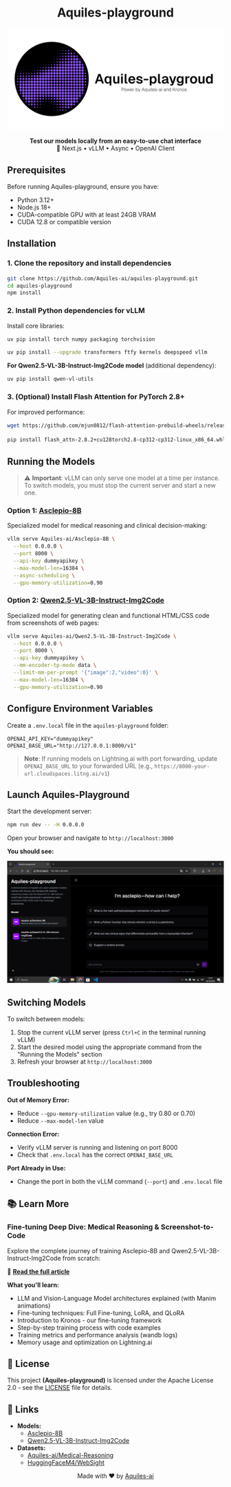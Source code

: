 <h1 align="center">Aquiles-playground</h1>

![image](image/aquiles-playground.png)

<p align="center">
  <strong>Test our models locally from an easy-to-use chat interface</strong><br/>
  🚀 Next.js • vLLM • Async • OpenAI Client
</p>

## Prerequisites

Before running Aquiles-playground, ensure you have:
- Python 3.12+
- Node.js 18+
- CUDA-compatible GPU with at least 24GB VRAM
- CUDA 12.8 or compatible version

## Installation

### 1. Clone the repository and install dependencies
```bash
git clone https://github.com/Aquiles-ai/aquiles-playground.git
cd aquiles-playground
npm install
```

### 2. Install Python dependencies for vLLM

Install core libraries:
```bash
uv pip install torch numpy packaging torchvision
```
```bash
uv pip install --upgrade transformers ftfy kernels deepspeed vllm
```

**For Qwen2.5-VL-3B-Instruct-Img2Code model** (additional dependency):
```bash
uv pip install qwen-vl-utils
```

### 3. (Optional) Install Flash Attention for PyTorch 2.8+

For improved performance:
```bash
wget https://github.com/mjun0812/flash-attention-prebuild-wheels/releases/download/v0.3.14/flash_attn-2.8.2+cu128torch2.8-cp312-cp312-linux_x86_64.whl

pip install flash_attn-2.8.2+cu128torch2.8-cp312-cp312-linux_x86_64.whl
```

## Running the Models

> ⚠️ **Important**: vLLM can only serve one model at a time per instance. To switch models, you must stop the current server and start a new one.

### Option 1: [Asclepio-8B](https://huggingface.co/Aquiles-ai/Asclepio-8B)

Specialized model for medical reasoning and clinical decision-making:
```bash
vllm serve Aquiles-ai/Asclepio-8B \
  --host 0.0.0.0 \
  --port 8000 \
  --api-key dummyapikey \
  --max-model-len=16384 \
  --async-scheduling \
  --gpu-memory-utilization=0.90
```

### Option 2: [Qwen2.5-VL-3B-Instruct-Img2Code](https://huggingface.co/Aquiles-ai/Qwen2.5-VL-3B-Instruct-Img2Code)

Specialized model for generating clean and functional HTML/CSS code from screenshots of web pages:
```bash
vllm serve Aquiles-ai/Qwen2.5-VL-3B-Instruct-Img2Code \
  --host 0.0.0.0 \
  --port 8000 \
  --api-key dummyapikey \
  --mm-encoder-tp-mode data \
  --limit-mm-per-prompt '{"image":2,"video":0}' \
  --max-model-len=16384 \
  --gpu-memory-utilization=0.90
```

## Configure Environment Variables

Create a `.env.local` file in the `aquiles-playground` folder:
```env
OPENAI_API_KEY="dummyapikey"
OPENAI_BASE_URL="http://127.0.0.1:8000/v1"
```

> **Note**: If running models on Lightning.ai with port forwarding, update `OPENAI_BASE_URL` to your forwarded URL (e.g., `https://8000-your-url.cloudspaces.litng.ai/v1`)

## Launch Aquiles-Playground

Start the development server:
```bash
npm run dev -- -H 0.0.0.0
```

Open your browser and navigate to `http://localhost:3000`

**You should see:**

![imagepreview](image/preview.png)

## Switching Models

To switch between models:

1. Stop the current vLLM server (press `Ctrl+C` in the terminal running vLLM)
2. Start the desired model using the appropriate command from the "Running the Models" section
3. Refresh your browser at `http://localhost:3000`

## Troubleshooting

**Out of Memory Error:**
- Reduce `--gpu-memory-utilization` value (e.g., try 0.80 or 0.70)
- Reduce `--max-model-len` value

**Connection Error:**
- Verify vLLM server is running and listening on port 8000
- Check that `.env.local` has the correct `OPENAI_BASE_URL`

**Port Already in Use:**
- Change the port in both the vLLM command (`--port`) and `.env.local` file

## 📚 Learn More

### Fine-tuning Deep Dive: Medical Reasoning & Screenshot-to-Code

Explore the complete journey of training Asclepio-8B and Qwen2.5-VL-3B-Instruct-Img2Code from scratch:

🔗 **[Read the full article](https://fredy-rivera-dev-portafolio.vercel.app/blog/llm-finetuning)**

**What you'll learn:**
- LLM and Vision-Language Model architectures explained (with Manim animations)
- Fine-tuning techniques: Full Fine-tuning, LoRA, and QLoRA
- Introduction to Kronos - our fine-tuning framework
- Step-by-step training process with code examples
- Training metrics and performance analysis (wandb logs)
- Memory usage and optimization on Lightning.ai

## 📄 License

This project **(Aquiles-playground)** is licensed under the Apache License 2.0 - see the [LICENSE](LICENSE) file for details.

## 🔗 Links

- **Models:** 
    - [Asclepio-8B](https://huggingface.co/Aquiles-ai/Asclepio-8B)
    - [Qwen2.5-VL-3B-Instruct-Img2Code](https://huggingface.co/Aquiles-ai/Qwen2.5-VL-3B-Instruct-Img2Code)
- **Datasets:**
    - [Aquiles-ai/Medical-Reasoning](https://huggingface.co/datasets/Aquiles-ai/Medical-Reasoning)
    - [HuggingFaceM4/WebSight](https://huggingface.co/datasets/HuggingFaceM4/WebSight)

<p align="center">
  Made with ❤️ by <a href="https://github.com/Aquiles-ai">Aquiles-ai</a>
</p>